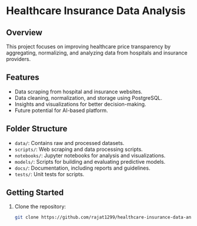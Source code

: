 # Healthcare Insurance Data Analysis

## Overview
This project focuses on improving healthcare price transparency by aggregating, normalizing, and analyzing data from hospitals and insurance providers.

## Features
- Data scraping from hospital and insurance websites.
- Data cleaning, normalization, and storage using PostgreSQL.
- Insights and visualizations for better decision-making.
- Future potential for AI-based platform.

## Folder Structure
- `data/`: Contains raw and processed datasets.
- `scripts/`: Web scraping and data processing scripts.
- `notebooks/`: Jupyter notebooks for analysis and visualizations.
- `models/`: Scripts for building and evaluating predictive models.
- `docs/`: Documentation, including reports and guidelines.
- `tests/`: Unit tests for scripts.

## Getting Started
1. Clone the repository:
   ```bash
   git clone https://github.com/rajat1299/healthcare-insurance-data-analysis.git
